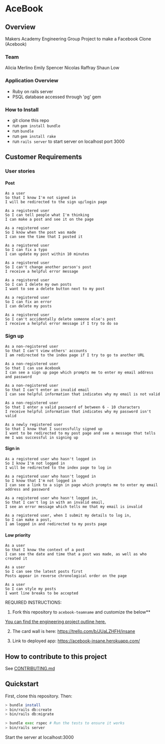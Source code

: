 # AceBook



## Overview

Makers Academy Engineering Group Project to make a Facebook Clone (Acebook)

### Team

Alicia Merlino
Emily Spencer
Nicolas Raffray
Shaun Low

### Application Overview

- Ruby on rails server
- PSQL database accessed through 'pg' gem

### How to Install

- git clone this repo
- run `gem install bundle`
- run `bundle`
- run `gem install rake`
- run `rails server` to start server on localhost port 3000

## Customer Requirements

### User stories

#### Post

```
As a user
So that I know I'm not signed in
I will be redirected to the sign up/login page
```

```
As a registered user
So I can tell people what I'm thinking
I can make a post and see it on the page
```

```
As a registered user
So I know when the post was made
I can see the time that I posted it
```

```
As a registered user
So I can fix a typo
I can update my post within 10 minutes
```

```
As a registered user
So I can't change another person's post
I receive a helpful error message
```

```
As a registered user
So I can I delete my own posts
I want to see a delete button next to my post
```

```
As a registered user
So I can fix an error
I can delete my posts
```

```
As a registered user
So I can't accidentally delete someone else's post
I receive a helpful error message if I try to do so
```

### Sign up

```
As a non-registered user
So that I can't view others' accounts
I am redirected to the index page if I try to go to another URL
```

```
As a non-registered user
So that I can use Acebook
I can see a sign up page which prompts me to enter my email address and password
```

```
As a non-registered user
So that I can't enter an invalid email
I can see helpful information that indicates why my email is not valid
```

```
As a non-registered user
So that I enter a valid password of between 6 - 10 characters
I receive helpful information that indicates why my password isn't valid
```

```
As a newly registered user
So that I know that I successfully signed up
I want to be redirected to my post page and see a message that tells me I was successful in signing up
```

#### Sign in

```
As a registered user who hasn't logged in
So I know I'm not logged in
I will be redirected to the index page to log in
```

```
As a registered user who hasn't logged in
So I know that I'm not logged in
I can see a link to a sign in page which prompts me to enter my email address and password
```

```
As a registered user who hasn't logged in,
So that I can't log in with an invalid email,
I see an error message which tells me that my email is invalid
```

```
As a registered user, when I submit my details to log in,
So I can make a post,
I am logged in and redirected to my posts page
```

#### Low priority

```
As a user
So that I know the context of a post
I can see the date and time that a post was made, as well as who created it
```

```
As a user
So I can see the latest posts first
Posts appear in reverse chronological order on the page
```

```
As a user
So I can style my posts
I want line breaks to be accepted
```

REQUIRED INSTRUCTIONS:

1. Fork this repository to `acebook-teamname` and customize
   the below\*\*

[You can find the engineering project outline here.](https://github.com/makersacademy/course/tree/master/engineering_projects/rails)

2. The card wall is here:  https://trello.com/b/JUaLZHFH/insane

3. Link to deployed app: https://acebook-insane.herokuapp.com/

## How to contribute to this project

See [CONTRIBUTING.md](CONTRIBUTING.md)

## Quickstart

First, clone this repository. Then:

```bash
> bundle install
> bin/rails db:create
> bin/rails db:migrate

> bundle exec rspec # Run the tests to ensure it works
> bin/rails server
```
Start the server at localhost:3000
